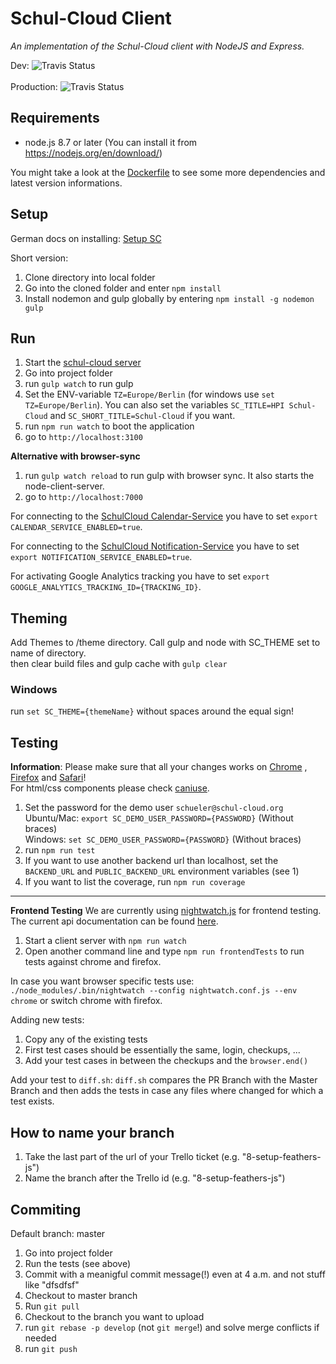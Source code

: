 # Schul-Cloud Client  
_An implementation of the Schul-Cloud client with NodeJS and Express._  
  
Dev: ![Travis Status](https://travis-ci.com/schul-cloud/schulcloud-client.svg?branch=master)<br>  
Production: ![Travis Status](https://travis-ci.com/schul-cloud/schulcloud-client.svg?branch=production)  
  
## Requirements  
  
* node.js 8.7 or later (You can install it from https://nodejs.org/en/download/)

You might take a look at the [Dockerfile](https://github.com/schul-cloud/schulcloud-client/blob/master/Dockerfile) to see some more dependencies and latest version informations.

## Setup  
  
German docs on installing: [Setup SC](https://docs.schul-cloud.org/display/SCDOK/Setup)
  
Short version:

1. Clone directory into local folder  
2. Go into the cloned folder and enter `npm install`  
3. Install nodemon and gulp globally by entering `npm install -g nodemon gulp`  
  
## Run  
  
1. Start the [schul-cloud server](https://github.com/schulcloud/schulcloud-server)  
2. Go into project folder
3. run `gulp watch` to run gulp
4. Set the ENV-variable `TZ=Europe/Berlin` (for windows use `set TZ=Europe/Berlin`). You can also set the variables `SC_TITLE=HPI Schul-Cloud` and `SC_SHORT_TITLE=Schul-Cloud` if you want.
5. run `npm run watch` to boot the application
6. go to `http://localhost:3100`

**Alternative with browser-sync**

1. run `gulp watch reload` to run gulp with browser sync. It also starts the node-client-server.
2. go to `http://localhost:7000`
  
For connecting to the [SchulCloud Calendar-Service](https://github.com/schul-cloud/schulcloud-calendar) you have to set `export CALENDAR_SERVICE_ENABLED=true`.  
  
For connecting to the [SchulCloud Notification-Service](https://github.com/schul-cloud/node-notification-service) you have to set `export NOTIFICATION_SERVICE_ENABLED=true`.  
  
For activating Google Analytics tracking you have to set `export GOOGLE_ANALYTICS_TRACKING_ID={TRACKING_ID}`.  
  
## Theming  
  
Add Themes to /theme directory. Call gulp and node with SC_THEME set to name of directory.  
then clear build files and gulp cache with `gulp clear`  
  
### Windows  
  run `set SC_THEME={themeName}` without spaces around the equal sign!  
  
## Testing  
  
**Information**: Please make sure that all your changes works on [Chrome](https://www.google.de/chrome/browser/desktop/index.html) , [Firefox](https://www.mozilla.org/de/firefox/new/) and [Safari](https://www.apple.com/de/safari/)!  
For html/css components please check [caniuse](https://caniuse.com/).  
  
1. Set the password for the demo user `schueler@schul-cloud.org`  
  Ubuntu/Mac: `export SC_DEMO_USER_PASSWORD={PASSWORD}` (Without braces)  
    Windows: `set SC_DEMO_USER_PASSWORD={PASSWORD}` (Without braces)  
2. run `npm run test`  
3. If you want to use another backend url than localhost, set the `BACKEND_URL` and `PUBLIC_BACKEND_URL` environment variables (see 1)  
4. If you want to list the coverage, run `npm run coverage`  

---
**Frontend Testing**
We are currently using [nightwatch.js](http://nightwatchjs.org) for frontend testing. The current api documentation can be found [here](http://nightwatchjs.org/api).
1. Start a client server with `npm run watch`
2. Open another command line and type `npm run frontendTests` to run tests against chrome and firefox.

In case you want browser specific tests use: `./node_modules/.bin/nightwatch --config nightwatch.conf.js --env chrome` or switch chrome with firefox.

Adding new tests:
1. Copy any of the existing tests
2. First test cases should be essentially the same, login, checkups, ...
3. Add your test cases in between the checkups and the `browser.end()`

Add your test to `diff.sh`:
`diff.sh` compares the PR Branch with the Master Branch and then adds the tests in case any files where changed for which a test exists.
  
## How to name your branch  
  
1. Take the last part of the url of your Trello ticket (e.g. "8-setup-feathers-js")  
2. Name the branch after the Trello id (e.g. "8-setup-feathers-js")  
  
## Commiting  
  
Default branch: master  
  
1. Go into project folder  
2. Run the tests (see above)  
3. Commit with a meanigful commit message(!) even at 4 a.m. and not stuff like "dfsdfsf"  
4. Checkout to master branch  
5. Run `git pull`  
6. Checkout to the branch you want to upload  
7. run `git rebase -p develop` (not `git merge`!) and solve merge conflicts if needed  
8. run `git push`
